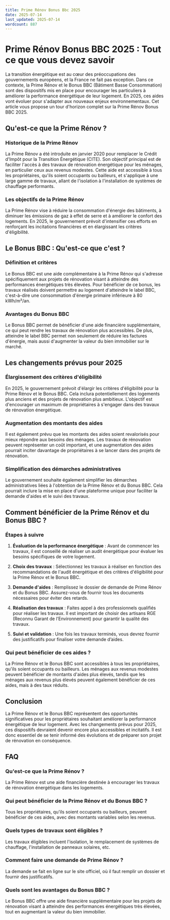 ```yaml
---
title: Prime Rénov Bonus Bbc 2025
date: 2025-07-14
last_updated: 2025-07-14
wordcount: 887
---
```


# Prime Rénov Bonus BBC 2025 : Tout ce que vous devez savoir

La transition énergétique est au cœur des préoccupations des gouvernements européens, et la France ne fait pas exception. Dans ce contexte, la Prime Rénov et le Bonus BBC (Bâtiment Basse Consommation) sont des dispositifs mis en place pour encourager les particuliers à améliorer la performance énergétique de leur logement. En 2025, ces aides vont évoluer pour s'adapter aux nouveaux enjeux environnementaux. Cet article vous propose un tour d'horizon complet sur la Prime Rénov Bonus BBC 2025.

## Qu'est-ce que la Prime Rénov ?

### Historique de la Prime Rénov

La Prime Rénov a été introduite en janvier 2020 pour remplacer le Crédit d'Impôt pour la Transition Énergétique (CITE). Son objectif principal est de faciliter l'accès à des travaux de rénovation énergétique pour les ménages, en particulier ceux aux revenus modestes. Cette aide est accessible à tous les propriétaires, qu'ils soient occupants ou bailleurs, et s'applique à une large gamme de travaux, allant de l'isolation à l'installation de systèmes de chauffage performants.

### Les objectifs de la Prime Rénov

La Prime Rénov vise à réduire la consommation d'énergie des bâtiments, à diminuer les émissions de gaz à effet de serre et à améliorer le confort des logements. En 2025, le gouvernement prévoit d'intensifier ces efforts en renforçant les incitations financières et en élargissant les critères d'éligibilité.

## Le Bonus BBC : Qu'est-ce que c'est ?

### Définition et critères

Le Bonus BBC est une aide complémentaire à la Prime Rénov qui s'adresse spécifiquement aux projets de rénovation visant à atteindre des performances énergétiques très élevées. Pour bénéficier de ce bonus, les travaux réalisés doivent permettre au logement d'atteindre le label BBC, c'est-à-dire une consommation d'énergie primaire inférieure à 80 kWh/m²/an.

### Avantages du Bonus BBC

Le Bonus BBC permet de bénéficier d'une aide financière supplémentaire, ce qui peut rendre les travaux de rénovation plus accessibles. De plus, atteindre le label BBC permet non seulement de réduire les factures d'énergie, mais aussi d'augmenter la valeur du bien immobilier sur le marché.

## Les changements prévus pour 2025

### Élargissement des critères d'éligibilité

En 2025, le gouvernement prévoit d'élargir les critères d'éligibilité pour la Prime Rénov et le Bonus BBC. Cela inclura potentiellement des logements plus anciens et des projets de rénovation plus ambitieux. L'objectif est d'encourager un maximum de propriétaires à s'engager dans des travaux de rénovation énergétique.

### Augmentation des montants des aides

Il est également prévu que les montants des aides soient revalorisés pour mieux répondre aux besoins des ménages. Les travaux de rénovation peuvent représenter un coût important, et une augmentation des aides pourrait inciter davantage de propriétaires à se lancer dans des projets de rénovation.

### Simplification des démarches administratives

Le gouvernement souhaite également simplifier les démarches administratives liées à l'obtention de la Prime Rénov et du Bonus BBC. Cela pourrait inclure la mise en place d'une plateforme unique pour faciliter la demande d'aides et le suivi des travaux.

## Comment bénéficier de la Prime Rénov et du Bonus BBC ?

### Étapes à suivre

1. **Évaluation de la performance énergétique** : Avant de commencer les travaux, il est conseillé de réaliser un audit énergétique pour évaluer les besoins spécifiques de votre logement.
   
2. **Choix des travaux** : Sélectionnez les travaux à réaliser en fonction des recommandations de l'audit énergétique et des critères d'éligibilité pour la Prime Rénov et le Bonus BBC.

3. **Demande d'aides** : Remplissez le dossier de demande de Prime Rénov et du Bonus BBC. Assurez-vous de fournir tous les documents nécessaires pour éviter des retards.

4. **Réalisation des travaux** : Faites appel à des professionnels qualifiés pour réaliser les travaux. Il est important de choisir des artisans RGE (Reconnu Garant de l’Environnement) pour garantir la qualité des travaux.

5. **Suivi et validation** : Une fois les travaux terminés, vous devrez fournir des justificatifs pour finaliser votre demande d’aides.

### Qui peut bénéficier de ces aides ?

La Prime Rénov et le Bonus BBC sont accessibles à tous les propriétaires, qu'ils soient occupants ou bailleurs. Les ménages aux revenus modestes peuvent bénéficier de montants d'aides plus élevés, tandis que les ménages aux revenus plus élevés peuvent également bénéficier de ces aides, mais à des taux réduits.

## Conclusion

La Prime Rénov et le Bonus BBC représentent des opportunités significatives pour les propriétaires souhaitant améliorer la performance énergétique de leur logement. Avec les changements prévus pour 2025, ces dispositifs devraient devenir encore plus accessibles et incitatifs. Il est donc essentiel de se tenir informé des évolutions et de préparer son projet de rénovation en conséquence.

## FAQ

### Qu'est-ce que la Prime Rénov ?

La Prime Rénov est une aide financière destinée à encourager les travaux de rénovation énergétique dans les logements.

### Qui peut bénéficier de la Prime Rénov et du Bonus BBC ?

Tous les propriétaires, qu'ils soient occupants ou bailleurs, peuvent bénéficier de ces aides, avec des montants variables selon les revenus.

### Quels types de travaux sont éligibles ?

Les travaux éligibles incluent l'isolation, le remplacement de systèmes de chauffage, l'installation de panneaux solaires, etc.

### Comment faire une demande de Prime Rénov ?

La demande se fait en ligne sur le site officiel, où il faut remplir un dossier et fournir des justificatifs.

### Quels sont les avantages du Bonus BBC ?

Le Bonus BBC offre une aide financière supplémentaire pour les projets de rénovation visant à atteindre des performances énergétiques très élevées, tout en augmentant la valeur du bien immobilier.